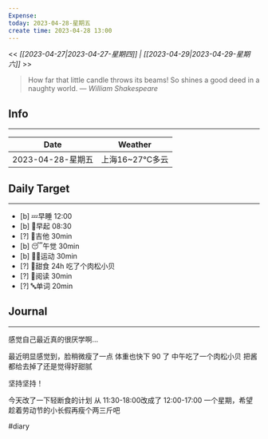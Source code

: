 ```yaml
---
Expense: 
today: 2023-04-28-星期五
create time: 2023-04-28 13:00
---
```


<< *[[2023-04-27|2023-04-27-星期四]] | [[2023-04-29|2023-04-29-星期六]]* >>


> How far that little candle throws its beams! So shines a good deed in a naughty world.
> — <cite>William Shakespeare</cite>


## Info
***
| Date        | Weather      | 
| ----------- | ------------ |
| 2023-04-28-星期五 |  上海16~27℃多云 |


## Daily Target 
***
- [b] 💤早睡   12:00
- [b] 🌅早起    08:30
- [?] 🎵吉他    30min
- [b] 😴午觉    30min
- [b] 🏃‍♀️运动    30min
- [?] 🚫甜食    24h 吃了个肉松小贝
- [?] 📖阅读    30min 
- [?] 🔤单词    20min    


##  Journal
***
感觉自己最近真的很厌学啊...

最近明显感觉到，脸稍微瘦了一点
体重也快下 90 了
中午吃了一个肉松小贝
把酱都给去掉了还是觉得好甜腻


坚持坚持！

今天改了一下轻断食的计划
从 11:30-18:00改成了 12:00-17:00
一个星期，希望趁着劳动节的小长假再瘦个两三斤吧

#diary
